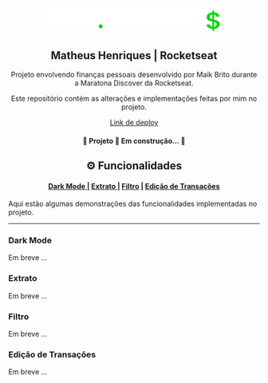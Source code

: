 <div align="center">
    <h1>
        <img src="./assets/logo.svg" alt="Logo dev.finance$">
    </h1>
    <h2>
        Matheus Henriques | Rocketseat
    </h2>
    <p>
        Projeto envolvendo finanças pessoais desenvolvido por Maik Brito durante a Maratona Discover da Rocketseat.
    </p>
    <p>
        Este repositório contém as alterações e implementações feitas por mim no projeto. 
    </p>
    <a href="https://hlgboot.github.io/maratona-discover">Link de deploy</a>
</div>
</hr>

<h4 align="center">
    🚧  Projeto 🚀 Em construção...  🚧
</h4>
</hr>

<div align="center">
    <h2>&#9881;&#65039; Funcionalidades</h2>
</div>

<div id="Funcionalidades" align="center">
  <h4>
    <a href="#dark-mode"> Dark Mode </a> | 
    <a href="#extract"> Extrato </a> | 
    <a href="#filter"> Filtro</a> |
    <a href="#edit"> Edição de Transações</a>
  </h4>
  <p align="left">Aqui estão algumas demonstrações das funcionalidades implementadas no projeto.</p>
</div>
<hr/>

<div id="dark-mode" align="left">
    <h3>Dark Mode</h3>
    <p>Em breve ...</p>
</div>
</hr>

<div id="extract" align="left">
    <h3>Extrato</h3>
    <p>Em breve ...</p>
</div>
</hr>

<div id="filter" align="left">
    <h3>Filtro</h3>
    <p>Em breve ...</p>
</div>
</hr>

<div id="edit" align="left">
    <h3>Edição de Transações</h3>
    <p>Em breve ...</p>
</div>
</hr>